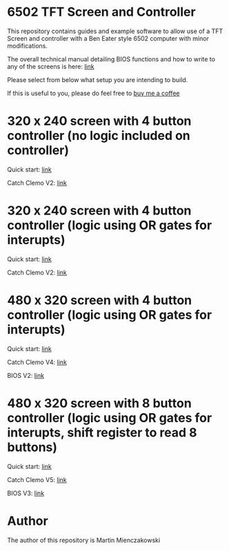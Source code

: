 # 6502 TFT Screen and Controller

This repository contains guides and example software to allow use of a TFT Screen and controller with a Ben Eater style 6502 computer with minor modifications.

The overall technical manual detailing BIOS functions and how to write to any of the screens is here: [link](https://github.com/martinmienczakowski/6502TFTScreen/blob/8b1f8be9139361221d6cfd34c1965b25d1d2a9d3/Edgar%20Technical%20Manual%20Version%203.pdf)

Please select from below what setup you are intending to build.

If this is useful to you, please do feel free to [buy me a coffee](https://www.buymeacoffee.com/martinmienM)

# 320 x 240 screen with 4 button controller (no logic included on controller)

Quick start: [link](https://github.com/martinmienczakowski/6502TFTScreen/blob/d2e7c9dbbdbd956a3d5c02a5402369ba50d9747f/320x280%20Simple%20Controller/320%20x%20280%20Screen%20with%204%20Button%20Controller%20(Simple).pdf)

Catch Clemo V2: [link](https://github.com/martinmienczakowski/6502TFTScreen/blob/8cd5d202a31b3329631f1b1f9869e519362fc74c/320x280%20Simple%20Controller/CatchClemoV2.s)

# 320 x 240 screen with 4 button controller (logic using OR gates for interupts)

Quick start: [link](https://github.com/martinmienczakowski/6502TFTScreen/blob/0badf81f2957e22b510c32e3e0d6cfe9e12eff58/320x280%20Logic%20Controller/320%20x%20280%20Screen%20with%204%20Button%20Controller%20(Logic).pdf)

Catch Clemo V2: [link](https://github.com/martinmienczakowski/6502TFTScreen/blob/35630cc5497a16d3914c4234668faf095cca3d6f/320x280%20Logic%20Controller/CatchClemoV2.s)

# 480 x 320 screen with 4 button controller (logic using OR gates for interupts)

Quick start: [link](https://github.com/martinmienczakowski/6502TFTScreen/blob/88f1e6ec3df9402c8e1c564de074cd102f933266/480x320%20Logic%20Controller/480%20x%20320%20Screen%20with%204%20Button%20Controller%20(Logic).pdf)

Catch Clemo V4: [link](https://github.com/martinmienczakowski/6502TFTScreen/blob/80c5814163fe7269ae269b7234637595e97a9d33/480x320%20Logic%20Controller/CatchClemoV4.s)

BIOS V2: [link](https://github.com/martinmienczakowski/6502TFTScreen/blob/7e288fd62a312b1c175e7e25f2dc6f874b238b3a/480x320%20Logic%20Controller/BIOSV2.s)

# 480 x 320 screen with 8 button controller (logic using OR gates for interupts, shift register to read 8 buttons)

Quick start: [link](https://github.com/martinmienczakowski/6502TFTScreen/blob/956e3ce532bc1c025d84b3e91523cd4bf8562855/480x320%208%20Button%20Controller/480%20x%20320%20Screen%20with%208%20Button%20Controller.pdf)

Catch Clemo V5: [link](https://github.com/martinmienczakowski/6502TFTScreen/blob/def38f060b927f4fe5a6fe883cac61b69dc27582/480x320%208%20Button%20Controller/CatchClemoV5.s)

BIOS V3: [link](https://github.com/martinmienczakowski/6502TFTScreen/blob/0e57bc6d6682c852994b09e06683f62d5e0d1948/480x320%208%20Button%20Controller/BIOSV3.s)

# Author

The author of this repository is Martin Mienczakowski
